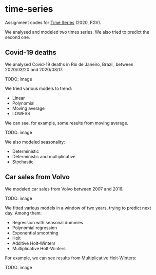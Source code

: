 # time-series

Assignment codes for [Time Series](https://emap.fgv.br/sites/emap.fgv.br/files/u77/series_temporais.pdf) (2020, FGV).

We analysed and modeled two times series. We also tried to predict the second one.

## Covid-19 deaths

We analysed Covid-19 deaths in Rio de Janeiro, Brazil, between 2020/03/20 and 2020/08/17.

TODO: image

We tried various models to trend:
- Linear
- Polynomial
- Moving average
- LOWESS

We can see, for example, some results from moving average.

TODO: image

We also modeled seasonality:
- Deterministic
- Deterministic and multiplicative
- Stochastic

## Car sales from Volvo

We modeled car sales from Volvo between 2007 and 2016.

TODO: image

We fitted various models in a window of two years, trying to predict next day. Among them:
- Regression with seasonal dummies
- Polynomial regression
- Exponential smoothing
- Holt
- Additive Holt-Winters
- Multiplicative Holt-Winters

For example, we can see results from Multiplicative Holt-Winters:

TODO: image
